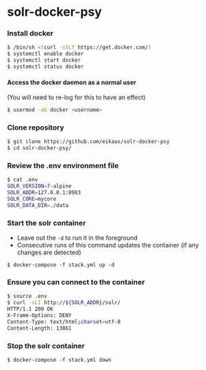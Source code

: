 # solr-docker-psy
### Install docker
```bash
$ /bin/sh <(curl -sSLf https://get.docker.com/)
$ systemctl enable docker
$ systemctl start docker
$ systemctl status docker
```
#### Access the docker daemon as a normal user
(You will need to re-log for this to have an effect)
```bash
$ usermod -aG docker <username>
```

### Clone repository
```bash
$ git clone https://github.com/eikaas/solr-docker-psy
$ cd solr-docker-psy/
```

### Review the .env environment file
```bash
$ cat .env
SOLR_VERSION=7-alpine
SOLR_ADDR=127.0.0.1:8983
SOLR_CORE=mycore
SOLR_DATA_DIR=./data
```

### Start the solr container
* Leave out the `-d` to run it in the foreground
* Consecutive runs of this command updates the container (if any changes are detected)
```
$ docker-compose -f stack.yml up -d
```

### Ensure you can connect to the container
```bash
$ source .env
$ curl -sLI http://${SOLR_ADDR}/solr/ 
HTTP/1.1 200 OK
X-Frame-Options: DENY
Content-Type: text/html;charset=utf-8
Content-Length: 13861
```

### Stop the solr container
```
$ docker-compose -f stack.yml down
```

